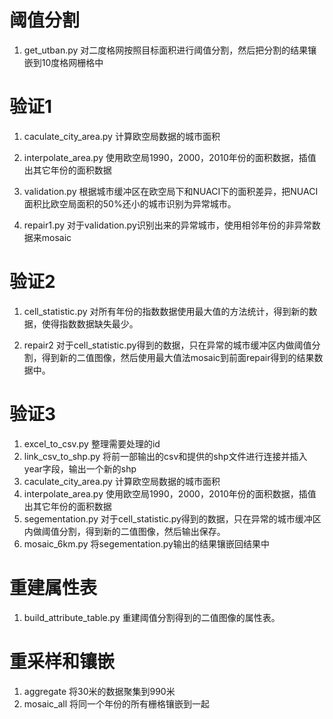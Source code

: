 # 阈值分割

1. get_utban.py 对二度格网按照目标面积进行阈值分割，然后把分割的结果镶嵌到10度格网栅格中

# 验证1
1. caculate_city_area.py 计算欧空局数据的城市面积

2. interpolate_area.py 使用欧空局1990，2000，2010年份的面积数据，插值出其它年份的面积数据

3. validation.py 根据城市缓冲区在欧空局下和NUACI下的面积差异，把NUACI面积比欧空局面积的50%还小的城市识别为异常城市。

4. repair1.py 对于validation.py识别出来的异常城市，使用相邻年份的非异常数据来mosaic

# 验证2
1. cell_statistic.py 对所有年份的指数数据使用最大值的方法统计，得到新的数据，使得指数数据缺失最少。

2. repair2 对于cell_statistic.py得到的数据，只在异常的城市缓冲区内做阈值分割，得到新的二值图像，然后使用最大值法mosaic到前面repair得到的结果数据中。


# 验证3

1. excel_to_csv.py 整理需要处理的id
2. link_csv_to_shp.py 将前一部输出的csv和提供的shp文件进行连接并插入year字段，输出一个新的shp
3. caculate_city_area.py 计算欧空局数据的城市面积
4. interpolate_area.py 使用欧空局1990，2000，2010年份的面积数据，插值出其它年份的面积数据
5. segementation.py 对于cell_statistic.py得到的数据，只在异常的城市缓冲区内做阈值分割，得到新的二值图像，然后输出保存。
6. mosaic_6km.py 将segementation.py输出的结果镶嵌回结果中

# 重建属性表

1. build_attribute_table.py 重建阈值分割得到的二值图像的属性表。

# 重采样和镶嵌

1. aggregate 将30米的数据聚集到990米
2. mosaic_all 将同一个年份的所有栅格镶嵌到一起

